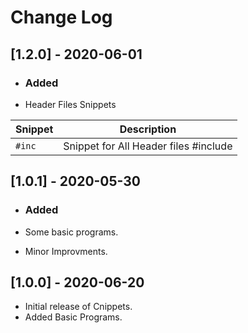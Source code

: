 # Change Log

## [1.2.0] - 2020-06-01

- ### Added

- Header Files Snippets
 
| Snippet | Description                           |
| ------- | ------------------------------------- |
| `#inc`  | Snippet for All Header files #include |

## [1.0.1] - 2020-05-30


- ### Added

- Some basic programs.
- Minor Improvments.

## [1.0.0] - 2020-06-20

- Initial release of Cnippets.
- Added Basic Programs.
